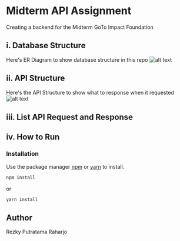 # Midterm API Assignment

Creating a backend for the Midterm GoTo Impact Foundation

## i. Database Structure
Here's ER Diagram to show database structure in this repo
![alt text](https://imgur.com/oJHXe3N)

## ii. API Structure
Here's the API Structure to show what to response when it requested
![alt text](https://imgur.com/Ebp8h4m)

## iii. List API Request and Response

## iv. How to Run

### Installation

Use the package manager [npm](https://docs.npmjs.com/downloading-and-installing-node-js-and-npm) or [yarn](https://yarnpkg.com/getting-started/install) to install.

```bash
npm install
```
or
```bash
yarn install
```

## Author
Rezky Putratama Raharjo
